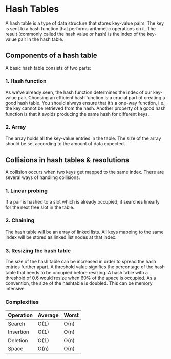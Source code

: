 # Hash Tables

A hash table is a type of data structure that stores key-value pairs. The key is sent to a hash function that performs arithmetic operations on it. The result (commonly called the hash value or hash) is the index of the key-value pair in the hash table.

## Components of a hash table

A basic hash table consists of two parts:

### 1. Hash function

As we’ve already seen, the hash function determines the index of our key-value pair. Choosing an efficient hash function is a crucial part of creating a good hash table. You should always ensure that it’s a one-way function, i.e., the key cannot be retrieved from the hash. Another property of a good hash function is that it avoids producing the same hash for different keys.

### 2. Array

The array holds all the key-value entries in the table. The size of the array should be set according to the amount of data expected.

## Collisions in hash tables & resolutions

A collision occurs when two keys get mapped to the same index. There are several ways of handling collisions.

### 1. Linear probing

If a pair is hashed to a slot which is already occupied, it searches linearly for the next free slot in the table.

### 2. Chaining

The hash table will be an array of linked lists. All keys mapping to the same index will be stored as linked list nodes at that index.

### 3. Resizing the hash table

The size of the hash table can be increased in order to spread the hash entries further apart. A threshold value signifies the percentage of the hash table that needs to be occupied before resizing. A hash table with a threshold of 0.6 would resize when 60% of the space is occupied. As a convention, the size of the hashtable is doubled. This can be memory intensive.

### Complexities

| Operation | Average | Worst |
| --------- | ------- | ----- |
| Search    | O(1)    | O(n)  |
| Insertion | O(1)    | O(n)  |
| Deletion  | O(1)    | O(n)  |
| Space     | O(n)    | O(n)  |
